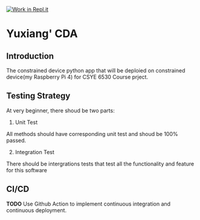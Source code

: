 [![Work in Repl.it](https://classroom.github.com/assets/work-in-replit-14baed9a392b3a25080506f3b7b6d57f295ec2978f6f33ec97e36a161684cbe9.svg)](https://classroom.github.com/online_ide?assignment_repo_id=3118877&assignment_repo_type=AssignmentRepo)
# Yuxiang' CDA

## Introduction

The constrained device python app that will be deploied on constrained device(my Raspberry Pi 4) for CSYE 6530 Course prject.

## Testing Strategy

At very beginner, there shoud be two parts:

1. Unit Test
  
  All methods should have corresponding unit test and shoud be 100% passed.

2. Integration Test

  There should be intergrations tests that test all the functionality and feature for this software
  
## CI/CD

  **TODO** Use Github Action to implement continuous integration and continuous deployment.
